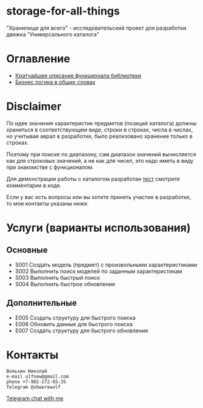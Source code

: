 # storage-for-all-things
"Хранилище для всего" - исследовательский проект для разработки движка
 "Универсального каталога"
# Оглавление
- [Кратчайшее описание функционала библиотеки](/readme.md)
- [Бизнес логика в общих словах](/inner-workings.md)
# Disclaimer

По идее значения характеристик предметов (позиций каталога) должны храниться в соответствующем виде, строки в строках,
числа в числах, но учитывая аврал в разработке, было реализовано хранение только в строках.

Поэтому при поиске по диапазону, сам диапазон значений вычисляется как для строковых значений, а не как для чисел, это
надо иметь в виду при знакомстве с функционалом.

Для демонстрации работы с каталогом разработан
[тест](/tests/integration/AutomatedProcessTest.php) смотрите комментарии в коде.

Если у вас есть вопросы или вы хотите принять участие в разработке, то мои контакты указаны ниже.
# Услуги (варианты использования)

## Основные

- S001 Создать модель (предмет) с произвольными характеристиками
- S002 Выполнить поиск моделей по заданным характеристикам
- S003 Выполнить быстрый поиск
- S004 Выполнить быстрое обновление

## Дополнительные

- E005 Создать структуру для быстрого поиска
- E006 Обновить данные для быстрого поиска
- E007 Создать структуру для быстрого обновления
# Контакты
```
Вольхин Николай
e-mail ulfnew@gmail.com
phone +7-902-272-65-35
Telegram @sbwerewolf
```

[Telegram chat with me](https://t.me/SbWereWolf) 

